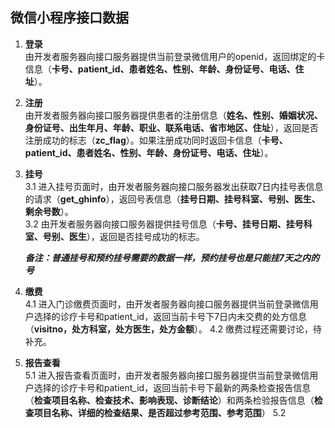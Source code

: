## 微信小程序接口数据

1. **登录**  
    由开发者服务器向接口服务器提供当前登录微信用户的openid，返回绑定的卡信息（**卡号、patient_id、患者姓名、性别、年龄、身份证号、电话、住址**）。
2. **注册**  
    由开发者服务器向接口服务器提供患者的注册信息（**姓名、性别、婚姻状况、身份证号、出生年月、年龄、职业、联系电话、省市地区、住址**），返回是否注册成功的标志（**zc_flag**）。如果注册成功同时返回卡信息（**卡号、patient_id、患者姓名、性别、年龄、身份证号、电话、住址**）。  
3. **挂号**  
    3.1 进入挂号页面时，由开发者服务器向接口服务器发出获取7日内挂号表信息的请求（**get_ghinfo**），返回号表信息（**挂号日期、挂号科室、号别、医生、剩余号数**）。  
    3.2 由开发者服务器向接口服务器提供挂号信息（**卡号、挂号日期、挂号科室、号别、医生**），返回是否挂号成功的标志。  

    ***备注：普通挂号和预约挂号需要的数据一样，预约挂号也是只能挂7天之内的号***
4. **缴费**  
    4.1 进入门诊缴费页面时，由开发者服务器向接口服务器提供当前登录微信用户选择的诊疗卡号和patient_id，返回当前卡号下7日内未交费的处方信息（**visitno，处方科室，处方医生，处方金额**）。
    4.2 缴费过程还需要讨论，待补充。
5. **报告查看**  
    5.1 进入报告查看页面时，由开发者服务器向接口服务器提供当前登录微信用户选择的诊疗卡号和patient_id，返回当前卡号下最新的两条检查报告信息（**检查项目名称、检查技术、影响表现、诊断结论**）和两条检验报告信息（**检查项目名称、详细的检查结果、是否超过参考范围、参考范围**）
    5.2 
